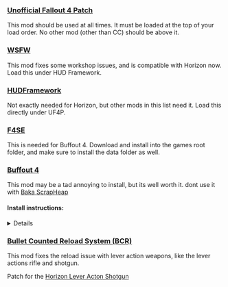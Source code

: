 
### [Unofficial Fallout 4 Patch](https://www.nexusmods.com/fallout4/mods/4598)
This mod should be used at all times. It must be loaded at the top of your load order. No other mod (other than CC) should be above it.
### [WSFW](https://www.nexusmods.com/fallout4/mods/35004)
This mod fixes some workshop issues, and is compatible with Horizon now. Load this under HUD Framework.
### [HUDFramework](https://www.nexusmods.com/fallout4/mods/20309)
Not exactly needed for Horizon, but other mods in this list need it. Load this directly under UF4P.
### [F4SE](https://f4se.silverlock.org)
This is needed for Buffout 4. Download and install into the games root folder, and make sure to install the data folder as well.
### [Buffout 4](https://www.nexusmods.com/fallout4/mods/47359)
This mod may be a tad annoying to install, but its well worth it. dont use it with [Baka ScrapHeap](https://www.nexusmods.com/fallout4/mods/46340)
#### Install instructions:
<!DOCTYPE html>
<HEAD></HEAD>
    <html>
        <details>
            <ol>
                <li>Download Buffout 4</li>
                <li>Install it with Mo2</li>
                <li>Download the TBB Redistributables (second file). Install this into the games root folder</li>
                <li>Download <a href="https://www.nexusmods.com/fallout4/mods/47327">Address Library for F4SE Plugins</a>. Install with Mo2</li>
                <li>Download <a href="https://www.nexusmods.com/fallout4/mods/33946">xSE PluginPreloader F4</a>. Install it to the games root folder.</li>
                <ol>
                    <li>Open xSE PluginPreloader.xml with notpad ++ or VS code. Dont use notepad.</li>
                    <li>Change <code>LoadMethod Name="OnProcessAttach"</code> to <code>LoadMethod Name="OnThreadAttach"</code></li>
                    <li>Save it</li>
                    <li>If you need it, download the Microsoft Visual C++ Redistributable for Visual Studio 2019. If you already have it installed, you dont need it again.</li>
                </ol>
                <li>Thats it.</li>
            </ol>
        </details>
    <H3> <A HREF=https://www.nexusmods.com/fallout4/mods/41178>Bullet Counted Reload System (BCR)</A> </H3>
        <BODY>
            <p>This mod fixes the reload issue with lever action weapons, like the lever actions rifle and shotgun.</p>
            <p>Patch for the <A HREF=https://www.nexusmods.com/fallout4/mods/45120>Horizon Lever Acton Shotgun</A></p>
    </BODY>
